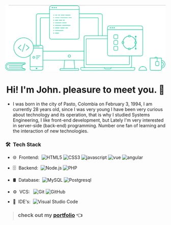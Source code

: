 ![image](fondo.png)

<h1 align="center"><b>Hi! I'm John. pleasure to meet you. 👋</b></h1> 

* I was born in the city of Pasto, Colombia on February 3, 1994, I am currently 28 years old, since I was very young I have been very curious about technology and its operation, that is why I studied Systems Engineering, I like front-end development, but Lately I'm very interested in server-side (back-end) programming. Number one fan of learning and the interaction of new technologies.

<h3> 🛠 &nbsp;Tech Stack</h3>

- 🌐 &nbsp;Frontend:&nbsp;
![HTML5](https://img.shields.io/badge/-HTML5-0A1A2F?style=flat&logo=HTML5)
![CSS3](https://img.shields.io/badge/-CSS3-0A1A2F?style=flat&logo=CSS3)
![javascript](https://img.shields.io/badge/-JavaScript-0A1A2F?style=flat&logo=JavaScript)
![vue](https://img.shields.io/badge/-Vue.js-0A1A2F?style=flat&logo=Vue.js)
![angular](https://img.shields.io/badge/-AngularJS-0A1A2F?style=flat&logo=AngularJS)

- 🗄 &nbsp;Backend:&nbsp;
![Node.js](https://img.shields.io/badge/-Node.js-0A1A2F?style=flat&logo=node.js)
![PHP](https://img.shields.io/badge/-PHP-0A1A2F?style=flat&logo=PHP)

- 🛢 &nbsp;Database:&nbsp;
![MySQL](https://img.shields.io/badge/-MySQL-0A1A2F?style=flat&logo=mysql&logoColor=00d8fd)
![Postgresql](https://img.shields.io/badge/-Postgresql-0A1A2F?style=flat&logo=postgresql)

- ⚙️ &nbsp;VCS: &nbsp;
![Git](https://img.shields.io/badge/-Git-0A1A2F?style=flat&logo=git)
![GitHub](https://img.shields.io/badge/-GitHub-0A1A2F?style=flat&logo=github)

- 🔧 &nbsp;IDE's:&nbsp;
![Visual Studio Code](https://img.shields.io/badge/-Visual%20Studio%20Code-0A1A2F?style=flat&logo=visual-studio-code&logoColor=007ACC)

> ### **check out my** **[portfolio](https://johntuti.netlify.app)** 👈 

